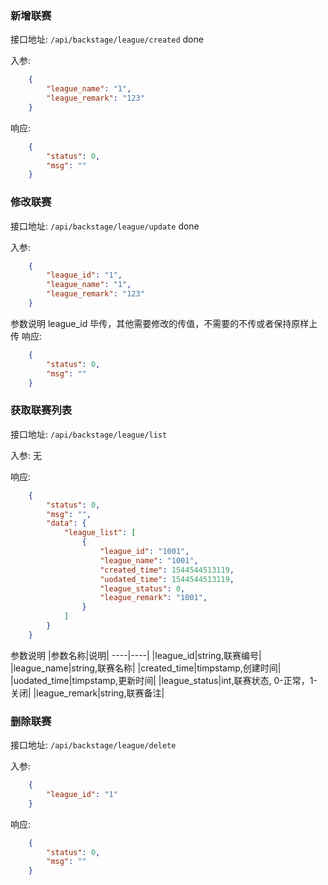 ### 新增联赛

接口地址: ``/api/backstage/league/created`` done

入参: 
```json
    {
        "league_name": "1",
        "league_remark": "123"
    }
```

响应: 
```json
    {
        "status": 0,
        "msg": ""
    }
```

### 修改联赛

接口地址: ``/api/backstage/league/update`` done

入参: 
```json
    {
        "league_id": "1",
        "league_name": "1",
        "league_remark": "123"
    }
```
参数说明
league_id 毕传，其他需要修改的传值，不需要的不传或者保持原样上传
响应: 
```json
    {
        "status": 0,
        "msg": ""
    }
```

### 获取联赛列表

接口地址: ``/api/backstage/league/list``

入参: 
无


响应: 
```json
    {
        "status": 0,
        "msg": "",
        "data": {
            "league_list": [
                {
                    "league_id": "1001",
                    "league_name": "1001",
                    "created_time": 1544544513119,
                    "uodated_time": 1544544513119,
                    "league_status": 0,
                    "league_remark": "1001",
                }
            ]
        }
    }
```
参数说明
|参数名称|说明|
----|----|
|league_id|string,联赛编号|
|league_name|string,联赛名称|
|created_time|timpstamp,创建时间|
|uodated_time|timpstamp,更新时间|
|league_status|int,联赛状态, 0-正常，1-关闭|
|league_remark|string,联赛备注|


### 删除联赛

接口地址: ``/api/backstage/league/delete``

入参: 
```json
    {
        "league_id": "1"
    }
```

响应: 
```json
    {
        "status": 0,
        "msg": ""
    }
```